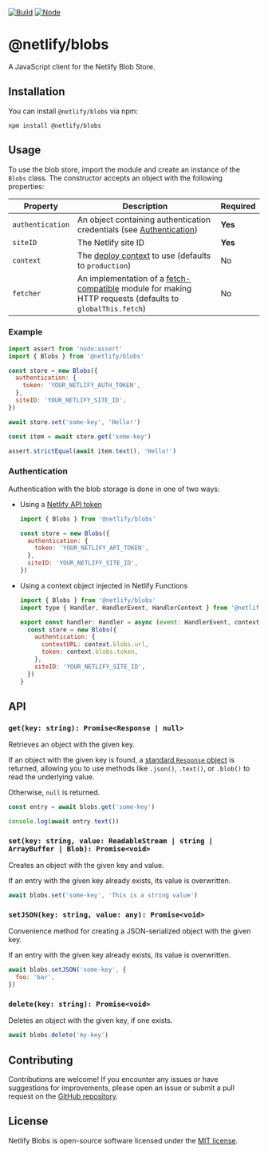 [![Build](https://github.com/netlify/blobs/workflows/Build/badge.svg)](https://github.com/netlify/blobs/actions)
[![Node](https://img.shields.io/node/v/@netlify/blobs.svg?logo=node.js)](https://www.npmjs.com/package/@netlify/blobs)

# @netlify/blobs

A JavaScript client for the Netlify Blob Store.

## Installation

You can install `@netlify/blobs` via npm:

```shell
npm install @netlify/blobs
```

## Usage

To use the blob store, import the module and create an instance of the `Blobs` class. The constructor accepts an object
with the following properties:

| Property         | Description                                                                                                                                                            | Required |
| ---------------- | ---------------------------------------------------------------------------------------------------------------------------------------------------------------------- | -------- |
| `authentication` | An object containing authentication credentials (see [Authentication](#authentication))                                                                                | **Yes**  |
| `siteID`         | The Netlify site ID                                                                                                                                                    | **Yes**  |
| `context`        | The [deploy context](https://docs.netlify.com/site-deploys/overview/#deploy-contexts) to use (defaults to `production`)                                                | No       |
| `fetcher`        | An implementation of a [fetch-compatible](https://developer.mozilla.org/en-US/docs/Web/API/Fetch_API) module for making HTTP requests (defaults to `globalThis.fetch`) | No       |

### Example

```javascript
import assert from 'node:assert'
import { Blobs } from '@netlify/blobs'

const store = new Blobs({
  authentication: {
    token: 'YOUR_NETLIFY_AUTH_TOKEN',
  },
  siteID: 'YOUR_NETLIFY_SITE_ID',
})

await store.set('some-key', 'Hello!')

const item = await store.get('some-key')

assert.strictEqual(await item.text(), 'Hello!')
```

### Authentication

Authentication with the blob storage is done in one of two ways:

- Using a [Netlify API token](https://docs.netlify.com/api/get-started/#authentication)

  ```javascript
  import { Blobs } from '@netlify/blobs'

  const store = new Blobs({
    authentication: {
      token: 'YOUR_NETLIFY_API_TOKEN',
    },
    siteID: 'YOUR_NETLIFY_SITE_ID',
  })
  ```

- Using a context object injected in Netlify Functions

  ```javascript
  import { Blobs } from '@netlify/blobs'
  import type { Handler, HandlerEvent, HandlerContext } from '@netlify/functions'

  export const handler: Handler = async (event: HandlerEvent, context: HandlerContext) => {
    const store = new Blobs({
      authentication: {
        contextURL: context.blobs.url,
        token: context.blobs.token,
      },
      siteID: 'YOUR_NETLIFY_SITE_ID',
    })
  }
  ```

## API

### `get(key: string): Promise<Response | null>`

Retrieves an object with the given key.

If an object with the given key is found, a
[standard `Response` object](https://developer.mozilla.org/en-US/docs/Web/API/Response) is returned, allowing you to use
methods like `.json()`, `.text()`, or `.blob()` to read the underlying value.

Otherwise, `null` is returned.

```javascript
const entry = await blobs.get('some-key')

console.log(await entry.text())
```

### `set(key: string, value: ReadableStream | string | ArrayBuffer | Blob): Promise<void>`

Creates an object with the given key and value.

If an entry with the given key already exists, its value is overwritten.

```javascript
await blobs.set('some-key', 'This is a string value')
```

### `setJSON(key: string, value: any): Promise<void>`

Convenience method for creating a JSON-serialized object with the given key.

If an entry with the given key already exists, its value is overwritten.

```javascript
await blobs.setJSON('some-key', {
  foo: 'bar',
})
```

### `delete(key: string): Promise<void>`

Deletes an object with the given key, if one exists.

```javascript
await blobs.delete('my-key')
```

## Contributing

Contributions are welcome! If you encounter any issues or have suggestions for improvements, please open an issue or
submit a pull request on the [GitHub repository](https://github.com/example/netlify-blobs).

## License

Netlify Blobs is open-source software licensed under the
[MIT license](https://github.com/example/netlify-blobs/blob/main/LICENSE).
